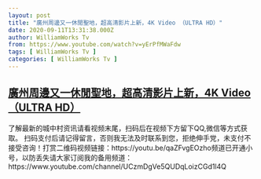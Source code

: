 ```yaml
---
layout: post
title: "廣州周邊又一休閒聖地，超高清影片上新，4K Video （ULTRA HD）"
date: 2020-09-11T13:31:38.000Z
author: WilliamWorks Tv
from: https://www.youtube.com/watch?v=yErPfMWaFdw
tags: [ WilliamWorks Tv ]
categories: [ WilliamWorks Tv ]
---
```

<!--1599831098000-->
[廣州周邊又一休閒聖地，超高清影片上新，4K Video （ULTRA HD）](https://www.youtube.com/watch?v=yErPfMWaFdw)
------

<div>
了解最新的城中村资讯请看视频末尾，扫码后在视频下方留下QQ,微信等方式获取。 扫码支付后请记得留言，否则我无法及时联系到您，拒绝伸手党，未支付不接受咨询！打赏二维码视频链接：https://youtu.be/qaZFvgEOzho频道已开通小号，以防丢失请大家订阅我的备用频道：https://www.youtube.com/channel/UCzmDgVe5QUDqLoizCGd1l4Q
</div>
